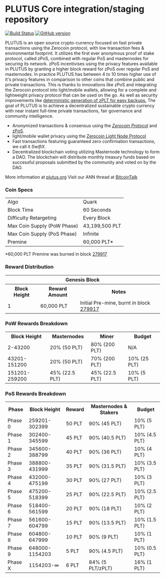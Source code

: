 PLUTUS Core integration/staging repository
=====================================

[![Build Status](https://travis-ci.org/PLUTUS-Project/PLUTUS.svg?branch=master)](https://travis-ci.org/PLUTUS-Project/PLUTUS) [![GitHub version](https://badge.fury.io/gh/PLUTUS-Project%2FPLUTUS.svg)](https://badge.fury.io/gh/PLUTUS-Project%2FPLUTUS)

PLUTUS is an open source crypto-currency focused on fast private transactions using the Zerocoin protocol, with low transaction fees & environmental footprint.  It utilizes the first ever anonymous proof of stake protocol, called zPoS, combined with regular PoS and masternodes for securing its network. zPoS incentivises using the privacy features available in PLUTUS by granting a higher block reward for zPoS over regular PoS and masternodes. In practice PLUTUS has between 4 to 10 times higher use of it's privacy features in comparison to other coins that combine public and private transactions. This is thanks to innovations like zPoS and integrating the Zerocoin protocol into light/mobile wallets, allowing for a complete and lightweight privacy protocol that can be used on the go. As well as security improvements like [deterministic generation of zPLT for easy backups.](https://www.reddit.com/r/plutus/comments/8gbjf7/how_to_use_deterministic_zerocoin_generation/)
The goal of PLUTUS is to achieve a decentralized sustainable crypto currency with near instant full-time private transactions, fair governance and community intelligence.
- Anonymized transactions & consensus using the [_Zerocoin Protocol_](http://www.plutus.org/zplt) and [zPoS](https://plutus.org/zpos/).
- light/mobile wallet privacy using the [Zerocoin Light Node Protocol](https://plutus.org/wp-content/uploads/2018/11/Zerocoin_Light_Node_Protocol.pdf)
- Fast transactions featuring guaranteed zero confirmation transactions, we call it _SwiftX_.
- Decentralized blockchain voting utilizing Masternode technology to form a DAO. The blockchain will distribute monthly treasury funds based on successful proposals submitted by the community and voted on by the DAO.

More information at [plutus.org](http://www.plutus.org) Visit our ANN thread at [BitcoinTalk](http://www.bitcointalk.org/index.php?topic=1262920)

### Coin Specs
<table>
<tr><td>Algo</td><td>Quark</td></tr>
<tr><td>Block Time</td><td>60 Seconds</td></tr>
<tr><td>Difficulty Retargeting</td><td>Every Block</td></tr>
<tr><td>Max Coin Supply (PoW Phase)</td><td>43,199,500 PLT</td></tr>
<tr><td>Max Coin Supply (PoS Phase)</td><td>Infinite</td></tr>
<tr><td>Premine</td><td>60,000 PLT*</td></tr>
</table>

*60,000 PLT Premine was burned in block [279917](http://www.presstab.pw/phpexplorer/PLUTUS/block.php?blockhash=206d9cfe859798a0b0898ab00d7300be94de0f5469bb446cecb41c3e173a57e0)

### Reward Distribution

<table>
<th colspan=4>Genesis Block</th>
<tr><th>Block Height</th><th>Reward Amount</th><th>Notes</th></tr>
<tr><td>1</td><td>60,000 PLT</td><td>Initial Pre-mine, burnt in block <a href="http://www.presstab.pw/phpexplorer/PLUTUS/block.php?blockhash=206d9cfe859798a0b0898ab00d7300be94de0f5469bb446cecb41c3e173a57e0">279917</a></td></tr>
</table>

### PoW Rewards Breakdown

<table>
<th>Block Height</th><th>Masternodes</th><th>Miner</th><th>Budget</th>
<tr><td>2-43200</td><td>20% (50 PLT)</td><td>80% (200 PLT)</td><td>N/A</td></tr>
<tr><td>43201-151200</td><td>20% (50 PLT)</td><td>70% (200 PLT)</td><td>10% (25 PLT)</td></tr>
<tr><td>151201-259200</td><td>45% (22.5 PLT)</td><td>45% (22.5 PLT)</td><td>10% (5 PLT)</td></tr>
</table>

### PoS Rewards Breakdown

<table>
<th>Phase</th><th>Block Height</th><th>Reward</th><th>Masternodes & Stakers</th><th>Budget</th>
<tr><td>Phase 0</td><td>259201-302399</td><td>50 PLT</td><td>90% (45 PLT)</td><td>10% (5 PLT)</td></tr>
<tr><td>Phase 1</td><td>302400-345599</td><td>45 PLT</td><td>90% (40.5 PLT)</td><td>10% (4.5 PLT)</td></tr>
<tr><td>Phase 2</td><td>345600-388799</td><td>40 PLT</td><td>90% (36 PLT)</td><td>10% (4 PLT)</td></tr>
<tr><td>Phase 3</td><td>388800-431999</td><td>35 PLT</td><td>90% (31.5 PLT)</td><td>10% (3.5 PLT)</td></tr>
<tr><td>Phase 4</td><td>432000-475199</td><td>30 PLT</td><td>90% (27 PLT)</td><td>10% (3 PLT)</td></tr>
<tr><td>Phase 5</td><td>475200-518399</td><td>25 PLT</td><td>90% (22.5 PLT)</td><td>10% (2.5 PLT)</td></tr>
<tr><td>Phase 6</td><td>518400-561599</td><td>20 PLT</td><td>90% (18 PLT)</td><td>10% (2 PLT)</td></tr>
<tr><td>Phase 7</td><td>561600-604799</td><td>15 PLT</td><td>90% (13.5 PLT)</td><td>10% (1.5 PLT)</td></tr>
<tr><td>Phase 8</td><td>604800-647999</td><td>10 PLT</td><td>90% (9 PLT)</td><td>10% (1 PLT)</td></tr>
<tr><td>Phase 9</td><td>648000-1154203</td><td>5 PLT</td><td>90% (4.5 PLT)</td><td>10% (0.5 PLT)</td></tr>
<tr><td>Phase X</td><td>1154203-∞</td><td>6 PLT</td><td>84% (5 PLT/zPLT)</td><td>16% (1 PLT)</td></tr>
</table>
